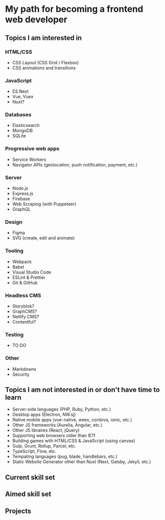 # My path for becoming a frontend web developer

## Topics I am interested in

### HTML/CSS
- CSS Layout (CSS Grid / Flexbox)
- CSS animations and transitions

### JavaScript
- ES.Next
- Vue, Vuex
- Nuxt?

### Databases
- Elasticsearch
- MongoDB
- SQLite

### Progressive web apps
- Service Workers
- Navigator APIs (geolocation, push notification, payment, etc.)

### Server
- Node.js
- Express.js
- Firebase
- Web Scraping (with Puppeteer)
- GraphQL

### Design
- Figma
- SVG (create, edit and animate)

### Tooling
- Webpack
- Babel
- Visual Studio Code
- ESLint & Prettier
- Git & GitHub

### Headless CMS
- Storyblok?
- GraphCMS?
- Netlify CMS?
- Contentful?

### Testing
- TO DO

### Other
- Markdowns
- Security

## Topics I am not interested in or don't have time to learn
- Server-side languages (PHP, Ruby, Python, etc.)
- Desktop apps (Electron, NW.sj)
- Native mobile apps (vue-native, weex, cordova, ionic, etc.)
- Other JS frameworks (Aurelia, Angular, etc.)
- Other JS libraires (React, jQuery)
- Supporting web browsers older than IE11
- Building games with HTML/CSS & JavaScript (using canvas)
- Gulp, Grunt, Rollup, Parcel, etc.
- TypeScript, Flow, etc.
- Tempating languages (pug, blade, handlebars, etc.)
- Static Website Generator other than Nuxt (Next, Gatsby, Jekyll, etc.)


## Current skill set

## Aimed skill set

## Projects

